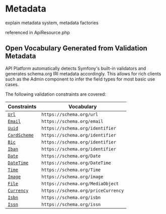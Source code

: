 # Metadata

explain metadata system, metadata factories 

referenced in ApiResource.php

## Open Vocabulary Generated from Validation Metadata

API Platform automatically detects Symfony's built-in validators and generates schema.org IRI metadata accordingly. This allows for rich clients such as the Admin component to infer the field types for most basic use cases.

The following validation constraints are covered:

Constraints                                                                           | Vocabulary                        |
--------------------------------------------------------------------------------------|-----------------------------------|
[`Url`](https://symfony.com/doc/current/reference/constraints/Url.html)               | `https://schema.org/url`           |
[`Email`](https://symfony.com/doc/current/reference/constraints/Email.html)           | `https://schema.org/email`         |
[`Uuid`](https://symfony.com/doc/current/reference/constraints/Uuid.html)             | `https://schema.org/identifier`    |
[`CardScheme`](https://symfony.com/doc/current/reference/constraints/CardScheme.html) | `https://schema.org/identifier`    |
[`Bic`](https://symfony.com/doc/current/reference/constraints/Bic.html)               | `https://schema.org/identifier`    |
[`Iban`](https://symfony.com/doc/current/reference/constraints/Iban.html)             | `https://schema.org/identifier`    |
[`Date`](https://symfony.com/doc/current/reference/constraints/Date.html)             | `https://schema.org/Date`          |
[`DateTime`](https://symfony.com/doc/current/reference/constraints/DateTime.html)     | `https://schema.org/DateTime`      |
[`Time`](https://symfony.com/doc/current/reference/constraints/Time.html)             | `https://schema.org/Time`          |
[`Image`](https://symfony.com/doc/current/reference/constraints/Image.html)           | `https://schema.org/image`         |
[`File`](https://symfony.com/doc/current/reference/constraints/File.html)             | `https://schema.org/MediaObject`   |
[`Currency`](https://symfony.com/doc/current/reference/constraints/Currency.html)     | `https://schema.org/priceCurrency` |
[`Isbn`](https://symfony.com/doc/current/reference/constraints/Isbn.html)             | `https://schema.org/isbn`          |
[`Issn`](https://symfony.com/doc/current/reference/constraints/Issn.html)             | `https://schema.org/issn`          |
